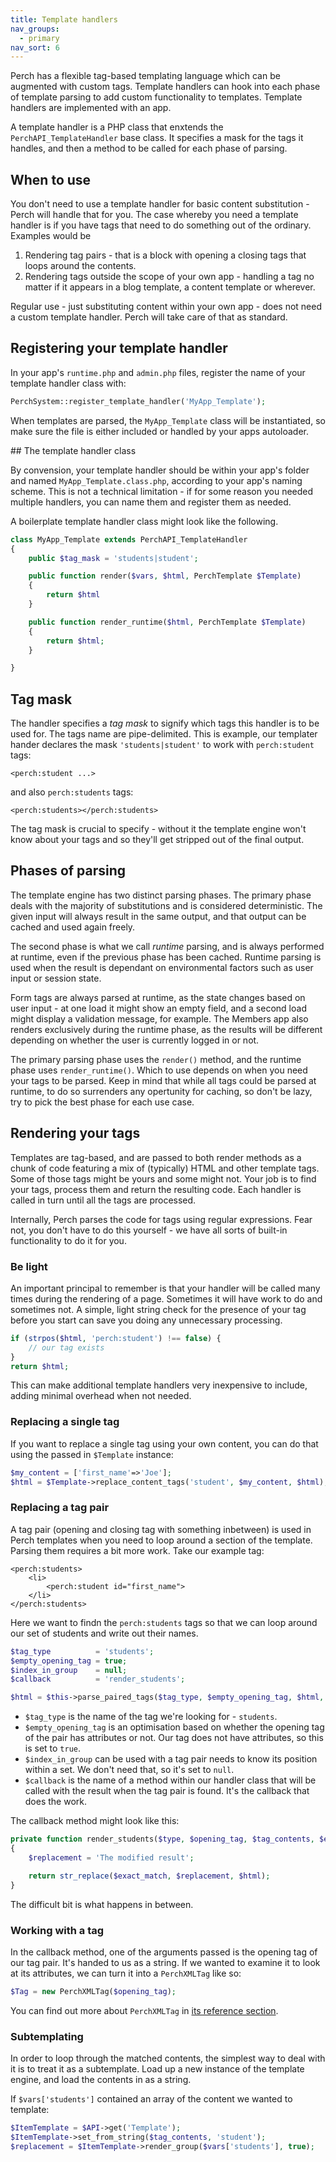 ```yaml
---
title: Template handlers
nav_groups:
  - primary
nav_sort: 6
---
```


Perch has a flexible tag-based templating language which can be augmented with custom tags. Template handlers can hook into each phase of template parsing to add custom functionality to templates. Template handlers are implemented with an app.

A template handler is a PHP class that enxtends the `PerchAPI_TemplateHandler` base class. It specifies a mask for the tags it handles, and then a method to be called for each phase of parsing.

## When to use

You don't need to use a template handler for basic content substitution - Perch will handle that for you. The case whereby you need a template handler is if you have tags that need to do something out of the ordinary. Examples would be

1. Rendering tag pairs - that is a block with opening a closing tags that loops around the contents.
2. Rendering tags outside the scope of your own app - handling a tag no matter if it appears in a blog template, a content template or wherever.

Regular use - just substituting content within your own app - does not need a custom template handler. Perch will take care of that as standard.

## Registering your template handler

In your app's `runtime.php` and `admin.php` files, register the name of your template handler class with:

```php
PerchSystem::register_template_handler('MyApp_Template');
```

When templates are parsed, the `MyApp_Template` class will be instantiated, so make sure the file is either included or handled by your apps autoloader.

## The template handler class

By convension, your template handler should be within your app's folder and named `MyApp_Template.class.php`, according to your app's naming scheme. This is not a technical limitation - if for some reason you needed multiple handlers, you can name them and register them as needed.

A boilerplate template handler class might look like the following. 

```php
class MyApp_Template extends PerchAPI_TemplateHandler
{
	public $tag_mask = 'students|student';

	public function render($vars, $html, PerchTemplate $Template)
	{
		return $html
	}

	public function render_runtime($html, PerchTemplate $Template)
	{
		return $html;
	}

}
```

## Tag mask

The handler specifies a _tag mask_ to signify which tags this handler is to be used for. The tags name are pipe-delimited. This is example, our templater hander declares the mask `'students|student'` to work with `perch:student` tags:

```markup
<perch:student ...>
```

and also `perch:students` tags:

```markup
<perch:students></perch:students>
```

The tag mask is crucial to specify - without it the template engine won't know about your tags and so they'll get stripped out of the final output.

## Phases of parsing

The template engine has two distinct parsing phases. The primary phase deals with the majority of substitutions and is considered deterministic. The given input will always result in the same output, and that output can be cached and used again freely.

The second phase is what we call _runtime_ parsing, and is always performed at runtime, even if the previous phase has been cached. Runtime parsing is used when the result is dependant on environmental factors such as user input or session state. 

Form tags are always parsed at runtime, as the state changes based on user input - at one load it might show an empty field, and a second load might display a validation message, for example. The Members app also renders exclusively during the runtime phase, as the results will be different depending on whether the user is currently logged in or not.

The primary parsing phase uses the `render()` method, and the runtime phase uses `render_runtime()`. Which to use depends on when you need your tags to be parsed. Keep in mind that while all tags could be parsed at runtime, to do so surrenders any opertunity for caching, so don't be lazy, try to pick the best phase for each use case.

## Rendering your tags

Templates are tag-based, and are passed to both render methods as a chunk of code featuring a mix of (typically) HTML and other template tags. Some of those tags might be yours and some might not. Your job is to find your tags, process them and return the resulting code. Each handler is called in turn until all the tags are processed.

Internally, Perch parses the code for tags using regular expressions. Fear not, you don't have to do this yourself - we have all sorts of built-in functionality to do it for you.

### Be light

An important principal to remember is that your handler will be called many times during the rendering of a page. Sometimes it will have work to do and sometimes not. A simple, light string check for the presence of your tag before you start can save you doing any unnecessary processing.

```php
if (strpos($html, 'perch:student') !== false) {
	// our tag exists
}
return $html;
```
This can make additional template handlers very inexpensive to include, adding minimal overhead when not needed.

### Replacing a single tag

If you want to replace a single tag using your own content, you can do that using the passed in `$Template` instance:

```php
$my_content = ['first_name'=>'Joe'];
$html = $Template->replace_content_tags('student', $my_content, $html);
```

### Replacing a tag pair

A tag pair (opening and closing tag with something inbetween) is used in Perch templates when you need to loop around a section of the template. Parsing them requires a bit more work. Take our example tag:

```markup
<perch:students>
    <li>
    	<perch:student id="first_name">
    </li>
</perch:students>
```

Here we want to findn the `perch:students` tags so that we can loop around our set of students and write out their names.

```php
$tag_type          = 'students';
$empty_opening_tag = true;
$index_in_group    = null;
$callback          = 'render_students';

$html = $this->parse_paired_tags($tag_type, $empty_opening_tag, $html, $vars, $index_in_group, $callback)
```

- `$tag_type` is the name of the tag we're looking for - `students`.
- `$empty_opening_tag` is an optimisation based on whether the opening tag of the pair has attributes or not. Our tag does not have attributes, so this is set to `true`.
- `$index_in_group` can be used with a tag pair needs to know its position within a set. We don't need that, so it's set to `null`. 
- `$callback` is the name of a method within our handler class that will be called with the result when the tag pair is found. It's the callback that does the work.

The callback method might look like this:

```php
private function render_students($type, $opening_tag, $tag_contents, $exact_match, $html, $vars, $index_in_group=false)
{
	$replacement = 'The modified result';

	return str_replace($exact_match, $replacement, $html);
}
```

The difficult bit is what happens in between.

### Working with a tag

In the callback method, one of the arguments passed is the opening tag of our tag pair. It's handed to us as a string. If we wanted to examine it to look at its attributes, we can turn it into a `PerchXMLTag` like so:

```php
$Tag = new PerchXMLTag($opening_tag);
```

You can find out more about `PerchXMLTag` in [its reference section](/reference/xmltag).

### Subtemplating

In order to loop through the matched contents, the simplest way to deal with it is to treat it as a subtemplate. Load up a new instance of the template engine, and load the contents in as a string.

If `$vars['students']` contained an array of the content we wanted to template:

```php
$ItemTemplate = $API->get('Template');
$ItemTemplate->set_from_string($tag_contents, 'student');
$replacement = $ItemTemplate->render_group($vars['students'], true);
```


